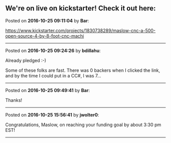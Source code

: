 ## We're on live on kickstarter! Check it out here:
Posted on **2016-10-25 09:11:04** by **Bar**:

https://www.kickstarter.com/projects/1830738289/maslow-cnc-a-500-open-source-4-by-8-foot-cnc-machi

---

Posted on **2016-10-25 09:24:26** by **bdillahu**:

Already pledged :-) 

Some of these folks are fast. There was 0 backers when I clicked the link, and by the time I could put in a CC#, I was 7...

---

Posted on **2016-10-25 09:49:41** by **Bar**:

Thanks!

---

Posted on **2016-10-25 15:56:41** by **jwolter0**:

Congratulations, Maslow, on reaching your funding goal by about 3:30 pm EST!

---

